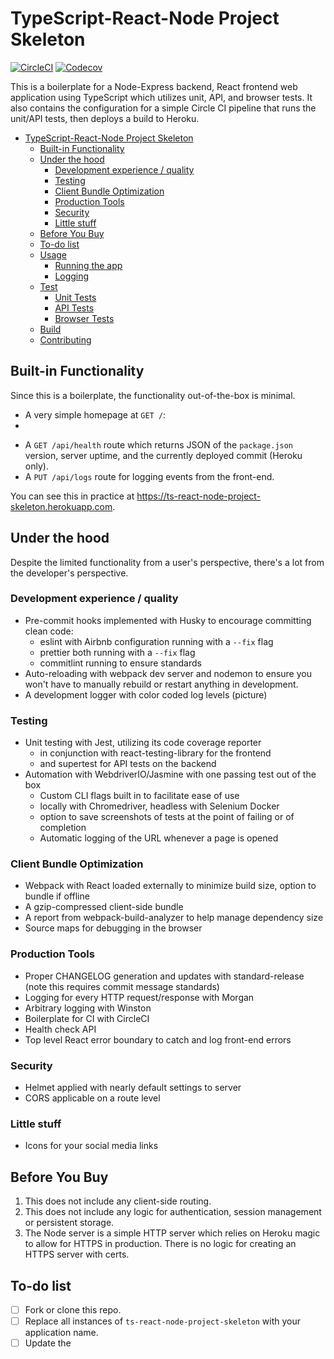 # TypeScript-React-Node Project Skeleton

[![CircleCI](https://circleci.com/gh/jeffgore00/ts-react-node-project-skeleton.svg?style=shield)](https://app.circleci.com/pipelines/github/jeffgore00/ts-react-node-project-skeleton?branch=master)
[![Codecov](https://img.shields.io/codecov/c/gh/jeffgore00/ts-react-node-project-skeleton)](https://app.codecov.io/gh/jeffgore00/ts-react-node-project-skeleton/)

This is a boilerplate for a Node-Express backend, React frontend web application using TypeScript which utilizes unit, API, and browser tests. It also contains the configuration for a simple Circle CI pipeline that runs the unit/API tests, then deploys a build to Heroku.

- [TypeScript-React-Node Project Skeleton](#typescript-react-node-project-skeleton)
  - [Built-in Functionality](#built-in-functionality)
  - [Under the hood](#under-the-hood)
    - [Development experience / quality](#development-experience--quality)
    - [Testing](#testing)
    - [Client Bundle Optimization](#client-bundle-optimization)
    - [Production Tools](#production-tools)
    - [Security](#security)
    - [Little stuff](#little-stuff)
  - [Before You Buy](#before-you-buy)
  - [To-do list](#to-do-list)
  - [Usage](#usage)
    - [Running the app](#running-the-app)
    - [Logging](#logging)
  - [Test](#test)
    - [Unit Tests](#unit-tests)
    - [API Tests](#api-tests)
    - [Browser Tests](#browser-tests)
  - [Build](#build)
  - [Contributing](#contributing)

## Built-in Functionality

Since this is a boilerplate, the functionality out-of-the-box is minimal.

- A very simple homepage at `GET /`:
-

* A `GET /api/health` route which returns JSON of the `package.json` version, server uptime, and the currently deployed commit (Heroku only).
* A `PUT /api/logs` route for logging events from the front-end.

You can see this in practice at https://ts-react-node-project-skeleton.herokuapp.com.

## Under the hood

Despite the limited functionality from a user's perspective, there's a lot from the developer's perspective.

### Development experience / quality

- Pre-commit hooks implemented with Husky to encourage committing clean code:
  - eslint with Airbnb configuration running with a `--fix` flag
  - prettier both running with a `--fix` flag
  - commitlint running to ensure standards
- Auto-reloading with webpack dev server and nodemon to ensure you won't have to manually rebuild or restart anything in development.
- A development logger with color coded log levels
  (picture)

### Testing

- Unit testing with Jest, utilizing its code coverage reporter
  - in conjunction with react-testing-library for the frontend
  - and supertest for API tests on the backend
- Automation with WebdriverIO/Jasmine with one passing test out of the box
  - Custom CLI flags built in to facilitate ease of use
  - locally with Chromedriver, headless with Selenium Docker
  - option to save screenshots of tests at the point of failing or of completion
  - Automatic logging of the URL whenever a page is opened

### Client Bundle Optimization

- Webpack with React loaded externally to minimize build size, option to bundle if offline
- A gzip-compressed client-side bundle
- A report from webpack-build-analyzer to help manage dependency size
- Source maps for debugging in the browser

### Production Tools

- Proper CHANGELOG generation and updates with standard-release (note this requires commit message standards)
- Logging for every HTTP request/response with Morgan
- Arbitrary logging with Winston
- Boilerplate for CI with CircleCI
- Health check API
- Top level React error boundary to catch and log front-end errors

### Security

- Helmet applied with nearly default settings to server
- CORS applicable on a route level

### Little stuff

- Icons for your social media links

## Before You Buy

1. This does not include any client-side routing.
2. This does not include any logic for authentication, session management or persistent storage.
3. The Node server is a simple HTTP server which relies on Heroku magic to allow for HTTPS in production. There is no logic for creating an HTTPS server with certs.

## To-do list

- [ ] Fork or clone this repo.
- [ ] Replace all instances of `ts-react-node-project-skeleton` with your application name.
- [ ] Update the <title> and <meta> tags in `public/index-template.html` with your project info.
- [ ] Delete `public/favicon.ico` or overwrite with your app's icon.
- [ ] If you intend to run browser tests in Chrome, make sure the `chromedriver` dev dependency matches your local version of Chrome.
- [ ] If you don't intend to integrate this with a Circle CI pipeline, delete the `.circleci` folder
- [ ] If you don't intend to deploy this to Heroku, delete or alter the `view-prod-logs` npm script and alter the `src/server/utils/get-server-status.ts` file to use a different method (currently a Heroku-specific environment variable) to get the SHA hash of the currently deployed git commit.
- [ ] If your app is deployed somewhere other than Heroku, update the URLs in `src/shared/config` and `wdio.conf.ts`.
- [ ] Delete this to-do list along with all the content above it.

## Usage

### Running the app

For development, use this:

```
npm run start:dev
```

This starts the application server on port 1337 and the webpack dev server on port 8080. Once webpack has compiled the client-side bundle, it will automatically open `http://localhost:8080` in the browser. All changes in the `/server` and `/client` directories are watched by Nodemon and webpack-dev-server respectively, which means those servers will restart if any of the files they watch are modified.

By default, React is fetched via CDN, rather than bundled, to minimize the size of `bundle.js`. But this default configuration does not allow for offline development. Therefore if you need to work offline, use this:

```
npm run start:dev:offline
```

This will signal the webpack bundler to include React and React DOM in the bundle.

As expected, this is the command you want in production:

```
npm start
```

### Logging

## Test

All tests end in `.test.ts`. Beyond that, the extensions vary by test type.

- Unit tests: `.test.ts`
- API tests: `.api.test.ts`
- Browser tests: `.browser.test.ts`

This repo utilizes Jest for unit and API tests. Together, they account for the code coverage statistics and can be run with:

```
npm run test-unit-and-api
```

The standard `npm test` script not only runs the above, but also an ESLint and Prettier check. This is designed to be run in a CI pipeline.

This repo does not contain the necessary configuration to run automated browser tests in CI. Therefore, if you want to run _all_ tests with one script, use:

```
npm run test:full:local
```

This will first run your browser tests using Chromedriver. Browser tests are run first because they should be the best indicator that your app actually works. If they fail, the script exits, and you will see screenshots for the failed tests in `test-result-screenshots` (see the browser-tests section LINK HERE!!!!!!!!!!!! for more). If they succeed, then it moves onto the unit and API tests.

### Unit Tests

Unit tests have the same name and location as the files they are testing, with the exception of the file extension. For example:

```
/server
|_ app.ts
|_ app.test.ts
```

### API Tests

API tests assert the expected HTTP response of the application server at a specific route, given a possible variety of request scenarios.

```
WHEN I make a PUT request to /api/logs
AND my request is in the correct shape
THEN I should receive a 200 response

WHEN I make a GET request to /api/health
THEN I should receive a 200 response
AND the response should take this shape
```

They do not test side effects, such as logging, because this test is from the point of view of the consumer of the API. They are a type of integration test, as a server route often involves several middleware working in tandem. For that reason, API tests should not mock or stub out any source code (with the exception of logging code, in order to keep the console free of noise during a test).

API tests are located in `test-api` and are named after the `/api/____` server route being tested, with the exception of `_root` which is named after the main `/` route.

### Browser Tests

Automated browser tests open a browser and simulate the actions of a user on

Automated browser tests are located in the `test-browser` directory and are run with WDIO in conjunction with Jasmine.

(conflicting types info?)

The `npm run test:browser` script simply runs the `wdio` WebdriverIO binary with a configuration file as an argument, per its standard usage. Therefore you can pass any valid WDIO flag to this script, along with a few custom flags listed below.

To run non-headless automation locally, simply run `npm run test:browser -- -c`. As long as the major version of your `chromedriver` dev dependency matches your locally installed Chrome major version, this should work.

To run headless automation on a Selenium server against a deployed environment:

1. `npm run selenium`
2. `npm run test:browser -- -e prod`

Custom flags:

`-c, --chromedriver`. Use Chromedriver to run the tests. Default is `false`, meaning it expects an automation server to be running on :4444.

`-e, --environment`. The environment you want the tests pointed at. Default is `dev`, meaning WDIO will open your `localhost` app. The other option is `prod`. The URLs for your app in `dev` and `prod` can be found in `wdio.conf.ts`.

`-s, --screenshot`. Whether to take screenshots of the viewport during testing. Default is for `failedTestsOnly`, which will save one screenshot at the point of failure of a given assertion (`it`) in the `test-results-screenshots` directory. Other options are `always` (screenshots for every `it`, at the point of failure or success), and `never`.

## Build

`build:client` generates a webpack bundle in `public/webpack.bundle.js`.

`build:server` compiles the server TypeScript code into JavaScript and dumps the compiled code into the `dist` directory.

`build` runs both `build:client` and `build:server`.

## Contributing
